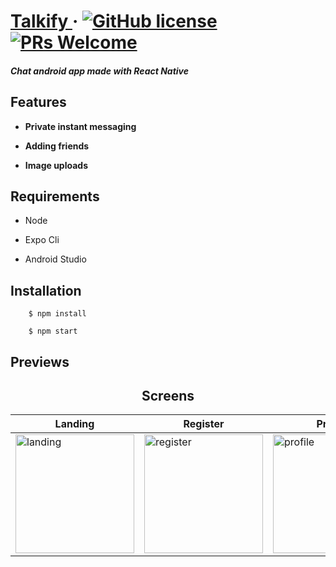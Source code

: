 # [Talkify ](https://devgram.netlify.com/) &middot; [![GitHub license](https://img.shields.io/badge/license-MIT-blue.svg)](https://opensource.org/licenses/MIT) [![PRs Welcome](https://img.shields.io/badge/PRs-welcome-brightgreen.svg)](https://github.com/dejvid98/Dev-Gram/pulls)

##### _Chat android app made with React Native_

## Features

- **Private instant messaging**

- **Adding friends**

- **Image uploads**

## Requirements

- Node

- Expo Cli

- Android Studio

## Installation

```
    $ npm install

    $ npm start
```

## Previews


<center> <h2>Screens</h2> </center>

| Landing                                                                | Register                                                                | Profile                                                                | Messages                                                                | Chat                                                                |
| ---------------------------------------------------------------------- | ----------------------------------------------------------------------- | ---------------------------------------------------------------------- | ----------------------------------------------------------------------- | ------------------------------------------------------------------- |
| <img src="https://i.imgur.com/BwrocBu.jpg" alt="landing" width="190"/> | <img src="https://i.imgur.com/9x3OJdK.jpg" alt="register" width="190"/> | <img src="https://i.imgur.com/zFjdS4W.jpg" alt="profile" width="190"/> | <img src="https://i.imgur.com/qT3IvMa.jpg" alt="messages" width="190"/> | <img src="https://i.imgur.com/NCOBmSt.jpg" alt="chat" width="190"/> |
